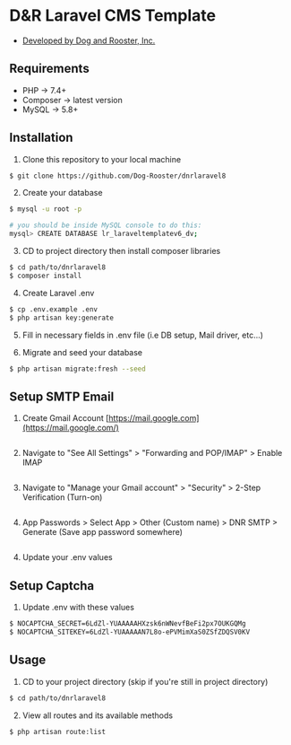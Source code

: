 # D&R Laravel CMS Template

- [Developed by Dog and Rooster, Inc.](https://dogandrooster.com/)

## Requirements
- PHP -> 7.4+
- Composer -> latest version
- MySQL -> 5.8+

## Installation
1. Clone this repository to your local machine
```sh
$ git clone https://github.com/Dog-Rooster/dnrlaravel8
```
2. Create your database
```sh
$ mysql -u root -p

# you should be inside MySQL console to do this:
mysql> CREATE DATABASE lr_laraveltemplatev6_dv; 
```
3. CD to project directory then install composer libraries
```sh
$ cd path/to/dnrlaravel8
$ composer install
```
4. Create Laravel .env
```sh
$ cp .env.example .env
$ php artisan key:generate
```
5. Fill in necessary fields in .env file (i.e DB setup, Mail driver, etc...)

6. Migrate and seed your database
```sh
$ php artisan migrate:fresh --seed
```

## Setup SMTP Email
1. Create Gmail Account [https://mail.google.com](https://mail.google.com/)
```sh
```
2. Navigate to "See All Settings" >  "Forwarding and POP/IMAP" > Enable IMAP
```sh
```
3. Navigate to "Manage your Gmail account" > "Security" > 2-Step Verification (Turn-on)
```sh
```
4. App Passwords > Select App > Other (Custom name) > DNR SMTP > Generate (Save app password somewhere)
```sh
```
4. Update your .env values

## Setup Captcha
1. Update .env with these values
```sh
$ NOCAPTCHA_SECRET=6LdZl-YUAAAAAHXzsk6nWNevfBeFi2px7OUKGQMg
$ NOCAPTCHA_SITEKEY=6LdZl-YUAAAAAN7L8o-ePVMimXaS0ZSfZDQSV0KV
```

## Usage
1. CD to your project directory (skip if you're still in project directory)
```sh
$ cd path/to/dnrlaravel8
```
2. View all routes and its available methods
```sh
$ php artisan route:list
```
